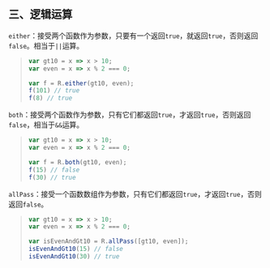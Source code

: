 ## 三、逻辑运算

`either`：接受两个函数作为参数，只要有一个返回`true`，就返回`true`，否则返回`false`。相当于`||`运算。

> ```javascript
> var gt10 = x => x > 10;
> var even = x => x % 2 === 0;
> 
> var f = R.either(gt10, even);
> f(101) // true
> f(8) // true
> ```

`both`：接受两个函数作为参数，只有它们都返回`true`，才返回`true`，否则返回`false`，相当于`&&`运算。

> ```javascript
> var gt10 = x => x > 10;
> var even = x => x % 2 === 0;
> 
> var f = R.both(gt10, even);
> f(15) // false
> f(30) // true
> ```

`allPass`：接受一个函数数组作为参数，只有它们都返回`true`，才返回`true`，否则返回`false`。

> ```javascript
> var gt10 = x => x > 10;
> var even = x => x % 2 === 0;
> 
> var isEvenAndGt10 = R.allPass([gt10, even]);
> isEvenAndGt10(15) // false
> isEvenAndGt10(30) // true
> ```

## 